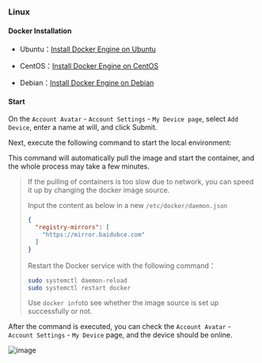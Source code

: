 ### Linux

#### Docker Installation

* Ubuntu：[Install Docker Engine on Ubuntu](https://docs.docker.com/engine/install/ubuntu/)

* CentOS：[Install Docker Engine on CentOS](https://docs.docker.com/engine/install/centos/)

* Debian：[Install Docker Engine on Debian
](https://docs.docker.com/engine/install/debian/)

#### Start

On the `Account Avatar` - `Account Settings` - `My Device page`, select `Add Device`, enter a name at will, and click Submit.

Next, execute the following command to start the local environment:

This command will automatically pull the image and start the container, and the whole process may take a few minutes.
> If the pulling of containers is too slow due to network, you can speed it up by changing the docker image source.
>
> Input the content as below in a new  `/etc/docker/daemon.json` 
>
> ```json
> {
>   "registry-mirrors": [
>     "https://mirror.baidubce.com"
>   ]
> }
> ```
>
> Restart the Docker service with the following command：
> ```bash
> sudo systemctl daemon-reload
> sudo systemctl restart docker
> ```
>
> Use `docker info`to see whether the image source is set up successfully or not.

After the command is executed, you can check the `Account Avatar` - `Account Settings` - `My Device` page, and the device should be online.

![image](/_media/2.1online.jpeg)
